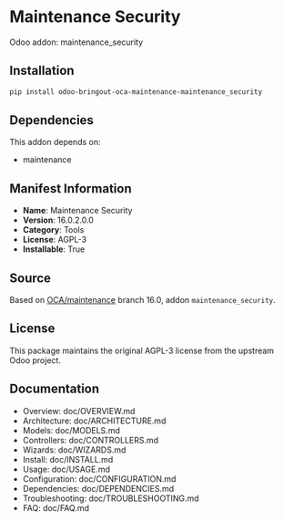 # Maintenance Security

Odoo addon: maintenance_security

## Installation

```bash
pip install odoo-bringout-oca-maintenance-maintenance_security
```

## Dependencies

This addon depends on:
- maintenance

## Manifest Information

- **Name**: Maintenance Security
- **Version**: 16.0.2.0.0
- **Category**: Tools
- **License**: AGPL-3
- **Installable**: True

## Source

Based on [OCA/maintenance](https://github.com/OCA/maintenance) branch 16.0, addon `maintenance_security`.

## License

This package maintains the original AGPL-3 license from the upstream Odoo project.

## Documentation

- Overview: doc/OVERVIEW.md
- Architecture: doc/ARCHITECTURE.md
- Models: doc/MODELS.md
- Controllers: doc/CONTROLLERS.md
- Wizards: doc/WIZARDS.md
- Install: doc/INSTALL.md
- Usage: doc/USAGE.md
- Configuration: doc/CONFIGURATION.md
- Dependencies: doc/DEPENDENCIES.md
- Troubleshooting: doc/TROUBLESHOOTING.md
- FAQ: doc/FAQ.md
